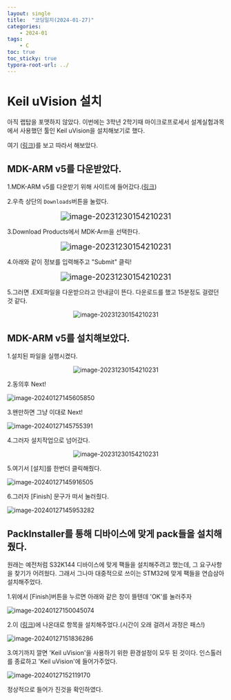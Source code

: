 ```yaml
---
layout: single
title:  "코딩일지(2024-01-27)"
categories: 
    - 2024-01
tags:
    - C
toc: true
toc_sticky: true
typora-root-url: ../
---
```








# Keil uVision 설치

아직 랩탑을 포맷하지 않았다. 이번에는 3학년 2학기때 마이크로프로세서 설계실험과목에서 사용했던 툴인 Keil uVision을 설치해보기로 했다.

여기 ([링크](https://dailyco.github.io/posts/MDK-install_arm_ide_keil_uvision/#3-optional-pack-installer%EB%A5%BC-%EC%9D%B4%EC%9A%A9%ED%95%B4%EC%84%9C-stm32f411re%EB%A5%BC-%EC%9C%84%ED%95%9C-pack-%EC%84%A4%EC%B9%98))를 보고 따라서 해보았다.

## MDK-ARM v5를 다운받았다.

1.MDK-ARM v5를 다운받기 위해 사이트에 들어갔다.([링크](https://www.keil.com/))

2.우측 상단의 `Downloads`버튼을 눌렀다.

<div style="text-align:center;">
    <img src="/images/2024-01-27-codinglog(28)/image-20240127141533859.png" alt="image-20231230154210231" style="zoom:130%;" />
</div>



3.Download Products에서 MDK-Arm을 선택한다.

<div style="text-align:center;">
    <img src="/images/2024-01-27-codinglog(28)/image-20240127141633361.png" alt="image-20231230154210231" style="zoom:130%;" />
</div>



4.아래와 같이 정보를 입력해주고 "Submit" 클릭!

<div style="text-align:center;">
    <img src="/images/2024-01-27-codinglog(28)/image-20240127141816352.png" alt="image-20231230154210231" style="zoom:130%;" />
</div>





5.그러면 .EXE파일을 다운받으라고 안내글이 뜬다. 다운로드를 했고 15분정도 걸렸던 것 같다.

<div style="text-align:center;">
    <img src="/images/2024-01-27-codinglog(28)/image-20240127141233538.png" alt="image-20231230154210231" style="zoom:100%;" />
</div>






## MDK-ARM v5를 설치해보았다.

1.설치된 파일을 실행시켰다.

<div style="text-align:center;">
    <img src="/images/2024-01-27-codinglog(28)/image-20240127145412737.png" alt="image-20231230154210231" style="zoom:100%;" />
</div>



2.동의후 Next!

![image-20240127145605850](/images/2024-01-27-codinglog(28)/image-20240127145605850.png)

3.왠만하면 그냥 이대로 Next!

![image-20240127145755391](/images/2024-01-27-codinglog(28)/image-20240127145755391.png)

4.그러자 설치작업으로 넘어갔다.

<div style="text-align:center;">
    <img src="/images/2024-01-27-codinglog(28)/image-20240127145829856.png" alt="image-20231230154210231" style="zoom:100%;" />
</div>

5.여기서 [설치]를 한번더 클릭해줬다.

![image-20240127145916505](/images/2024-01-27-codinglog(28)/image-20240127145916505.png)

6.그러자 [Finish] 문구가 떠서 눌러줬다.

![image-20240127145953282](/images/2024-01-27-codinglog(28)/image-20240127145953282.png)



## PackInstaller를 통해 디바이스에 맞게 pack들을 설치해줬다.

원래는 예전처럼 S32K144 디바이스에 맞게 팩들을 설치해주려고 했는데, 그 요구사항을 찾기가 어려웠다. 그래서 그나마 대중적으로 쓰이는 STM32에 맞게 팩들을 연습삼아 설치해주었다.

1.위에서 [Finish]버튼을 누르면 아래와 같은 창이 뜰텐데 'OK'를 눌러주자

![image-20240127150045074](/images/2024-01-27-codinglog(28)/image-20240127150045074.png)

2.이 ([링크](![image-20240127151846748](/images/2024-01-27-codinglog(28)/image-20240127151846748.png)))에 나온대로 항목을 설치해주었다.(시간이 오래 걸려서 과정은 패스!)

![image-20240127151836286](/images/2024-01-27-codinglog(28)/image-20240127151836286.png)

3.여기까지 깔면 'Keil uVision'을 사용하기 위한 환경설정이 모두 된 것이다. 인스톨러를 종료하고 'Keil uVision'에 들어가주었다.

![image-20240127152119170](/images/2024-01-27-codinglog(28)/image-20240127152119170.png)

정상적으로 들어가 진것을 확인하였다.

















